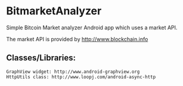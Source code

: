 # BitmarketAnalyzer
Simple Bitcoin Market analyzer Android app which uses a market API.

The market API is provided by http://www.blockchain.info

## Classes/Libraries:
```
GraphView widget: http://www.android-graphview.org
HttpUtils class: http://www.loopj.com/android-async-http
```
